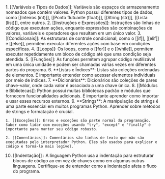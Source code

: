 <br>
1. [[Variáveis e Tipos de Dados]]: Variáveis são espaços de armazenamento nomeados que contêm valores. Python possui diferentes tipos de dados, como [[Inteiros (int)]], [[Ponto flutuante (float)]], [[String (str)]], [[Lista (list)]], entre outros.
 2. [[Instruções e Expressões]]: Instruções são linhas de código que executam ações, enquanto expressões são combinações de valores, variáveis e operadores que resultam em um único valor.
3. [[Condicionais]]: As estruturas de controle condicional, como o [[if]], [[elif]] e [[else]], permitem executar diferentes ações com base em condições específicas.
4. [[Loops]]: Os loops, como o [[for]] e o [[while]], permitem executar repetidamente um bloco de código até que uma condição seja atendida.
5. [[Funções]]: As funções permitem agrupar código reutilizável em uma única unidade e podem ser chamadas várias vezes em diferentes partes do programa.
6. **Listas e Índices**: Listas são coleções ordenadas de elementos. É importante entender como acessar elementos individuais por meio de índices.
7. **Dicionários**: Dicionários são coleções de pares chave-valor, onde cada valor é associado a uma chave única.
8. [[Módulos e Bibliotecas]]: Python possui muitas bibliotecas padrão e módulos que fornecem funcionalidades adicionais. É importante aprender como importar e usar esses recursos externos.
9. **Strings**: A manipulação de strings é uma parte essencial em muitos programas Python. Aprender sobre métodos de strings e formatação é crucial.

	1. [[Exceções]]: Erros e exceções são parte normal da programação. Saber como lidar com exceções usando "try", "except" e "finally" é importante para manter seu código robusto.
	   
	2. [[Comentários]]: Comentários são linhas de texto que não são executadas pelo interpretador Python. Eles são usados para explicar o código e torná-lo mais legível.

10. [[Indentação]] : A linguagem Python usa a indentação para estruturar blocos de código ao em vez de chaves como em algumas outras linguagens. Certifique-se de entender como a indentação afeta o fluxo do programa.